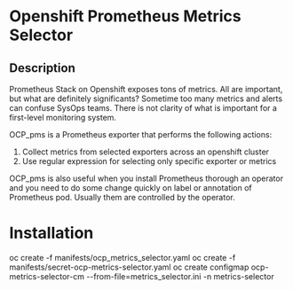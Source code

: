 # Openshift Prometheus Metrics Selector


## Description

Prometheus Stack on Openshift exposes tons of metrics. All are important, but what are definitely significants?
Sometime too many metrics and alerts can confuse SysOps teams. There is not clarity of what is important for a first-level monitoring system.

OCP_pms is a Prometheus exporter that performs the following actions:

1. Collect metrics from selected exporters across an openshift cluster
2. Use regular expression for selecting only specific exporter or metrics

OCP_pms is also useful when you install Prometheus thorough an operator and you need to do some change quickly on label or annotation of Prometheus pod. 
Usually them are controlled by the operator.

# Installation

oc create -f manifests/ocp_metrics_selector.yaml
oc create -f manifests/secret-ocp-metrics-selector.yaml
oc create configmap ocp-metrics-selector-cm --from-file=metrics_selector.ini -n metrics-selector